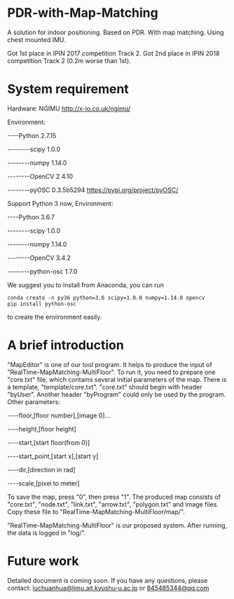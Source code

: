 # PDR-with-Map-Matching
A solution for indoor positioning. Based on PDR. With map matching. Using chest mounted IMU.

Got 1st place in IPIN 2017 competition Track 2. Got 2nd place in IPIN 2018 competition Track 2 (0.2m worse than 1st).

# System requirement
Hardware:
NGIMU
http://x-io.co.uk/ngimu/


Environment:

----Python 2.7.15

--------scipy 1.0.0

--------numpy 1.14.0

--------OpenCV 2.4.10

--------pyOSC 0.3.5b5294
https://pypi.org/project/pyOSC/

Support Python 3 now, Environment:

----Python 3.6.7

--------scipy 1.0.0

--------numpy 1.14.0

--------OpenCV 3.4.2

--------python-osc 1.7.0

We suggest you to install from Anaconda, you can run

```
conda create -n py36 python=3.6 scipy=1.0.0 numpy=1.14.0 opencv
pip install python-osc
```

to create the environment easily.

# A brief introduction
"MapEditor" is one of our tool program.
It helps to produce the input of "RealTime-MapMatching-MultiFloor".
To run it, you need to prepare one "core.txt" file, which contains several initial parameters of the map.
There is a template, "template/core.txt".
"core.txt" should begin with header "byUser".
Another header "byProgram" could only be used by the program.
Other parameters:

----floor,[floor number],[image 0]...

----height,[floor height]

----start,[start floor(from 0)]

----start_point,[start x],[start y]

----dir,[direction in rad]

----scale,[pixel to meter]

To save the map, press "0", then press "1".
The produced map consists of "core.txt", "node.txt", "link.txt", "arrow.txt", "polygon.txt" and image files.
Copy these file to "RealTime-MapMatching-MultiFloor/map/".

"RealTime-MapMatching-MultiFloor" is our proposed system.
After running, the data is logged in "log/".

# Future work
Detailed document is coming soon.
If you have any questions, please contact:
luchuanhua@limu.ait.kyushu-u.ac.jp
or
845485344@qq.com
